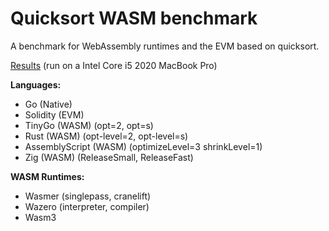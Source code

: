 # Quicksort WASM benchmark

A benchmark for WebAssembly runtimes and the EVM based on quicksort.

[Results](./results/benchmark_results_1000.csv) (run on a Intel Core i5 2020 MacBook Pro)

**Languages:**

- Go (Native)
- Solidity (EVM)
- TinyGo (WASM) (opt=2, opt=s)
- Rust (WASM) (opt-level=2, opt-level=s)
- AssemblyScript (WASM) (optimizeLevel=3 shrinkLevel=1)
- Zig (WASM) (ReleaseSmall, ReleaseFast)

**WASM Runtimes:**

- Wasmer (singlepass, cranelift)
- Wazero (interpreter, compiler)
- Wasm3
